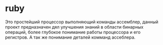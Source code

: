 # ruby
Это простейший процессор выполняющий команды ассемблер, данный проект предназначен дял улучшения знаний в области бинарных операций,
более глубокое понимание работы процессора и его регистров. А так же понимание деталей комманд ассеблера.

